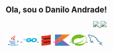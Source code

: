 ## Ola, sou o Danilo Andrade!


<div align="center">
  <a href="https://github.com/dandrade-meli">
  <img height="180em" src="https://github-readme-stats.vercel.app/api?username=dandrade-meli&show_icons=true&theme=dark&include_all_commits=true&count_private=true"/>
  <img height="180em" src="https://github-readme-stats.vercel.app/api/top-langs/?username=dandrade-meli&layout=compact&langs_count=7&theme=dark"/>
</div>
  
<div style="display: inline_block"><br>
  <img align="center" alt="Dani-Andrade-Java" height="30" width="40" src="https://raw.githubusercontent.com/devicons/devicon/master/icons/java/java-original.svg">
  <img align="center" alt="Dani-Andrade-Go" height="30" width="40" src="https://raw.githubusercontent.com/devicons/devicon/master/icons/go/go-original-wordmark.svg">
  <img align="center" alt="Dani-Andrade-Scala" height="30" width="40" src="https://raw.githubusercontent.com/devicons/devicon/master/icons/scala/scala-original.svg">
  <img align="center" alt="Dani-Andrade-Kotlin" height="30" width="40" src="https://raw.githubusercontent.com/devicons/devicon/master/icons/kotlin/kotlin-original.svg">
  <img align="center" alt="Dani-Andrade-Spring" height="30" width="40" src="https://raw.githubusercontent.com/devicons/devicon/master/icons/spring/spring-original.svg">
    <img align="center" alt="Dani-Andrade-MySQL" height="30" width="40" src="https://raw.githubusercontent.com/devicons/devicon/master/icons/mysql/mysql-original.svg">
  
</div>
  
##

  

<!--
**dandrade-meli/dandrade-meli** is a ✨ _special_ ✨ repository because its `README.md` (this file) appears on your GitHub profile.

Here are some ideas to get you started:

- 🔭 I’m currently working on ...
- 🌱 I’m currently learning ...
- 👯 I’m looking to collaborate on ...
- 🤔 I’m looking for help with ...
- 💬 Ask me about ...
- 📫 How to reach me: ...
- 😄 Pronouns: ...
- ⚡ Fun fact: ...
-->
